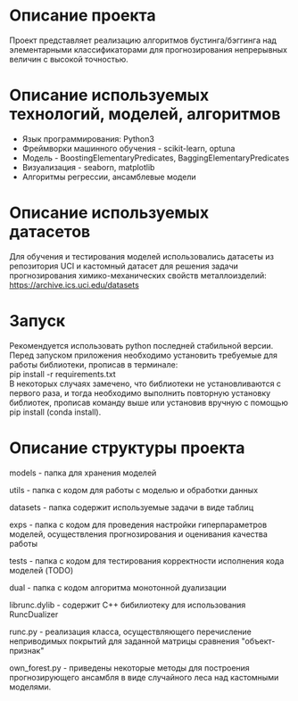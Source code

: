 # Описание проекта
Проект представляет реализацию алгоритмов бустинга/бэггинга над элементарными классификаторами для прогнозирования непрерывных величин с высокой точностью.

# Описание используемых технологий, моделей, алгоритмов
- Язык программирования: Python3
- Фреймворки машинного обучения - scikit-learn, optuna
- Модель - BoostingElementaryPredicates, BaggingElementaryPredicates
- Визуализация - seaborn, matplotlib
- Алгоритмы регрессии, ансамблевые модели

# Описание используемых датасетов
Для обучения и тестирования моделей использовались датасеты из репозитория UCI и кастомный датасет для решения задачи прогнозирования химико-механических свойств металлоизделий:
https://archive.ics.uci.edu/datasets

# Запуск
Рекомендуется использовать python последней стабильной версии.
Перед запуском приложения необходимо установить требуемые для работы библиотеки, прописав в терминале: <br />
pip install -r requirements.txt <br />
В некоторых случаях замечено, что библиотеки не установливаются с первого раза, и тогда необходимо выполнить повторную установку библиотек, прописав команду выше или установив вручную с помощью pip install (conda install). <br />

# Описание структуры проекта
models - папка для хранения моделей

utils -  папка с кодом для работы с моделью и обработки данных

datasets - папка содержит используемые задачи в виде таблиц

exps - папка с кодом для проведения настройки гиперпараметров моделей, осуществления прогнозирования и оценивания качества работы

tests - папка с кодом для тестирования корректности исполнения кода моделей (TODO)

dual - папка с кодом алгоритма монотонной дуализации

librunc.dylib - содержит C++ бибилиотеку для использования RuncDualizer

runc.py - реализация класса, осуществляющего перечисление неприводимых покрытий для заданной матрицы сравнения "объект-признак"

own_forest.py - приведены некоторые методы для построения прогнозирующего ансамбля в виде случайного леса над кастомными моделями.

